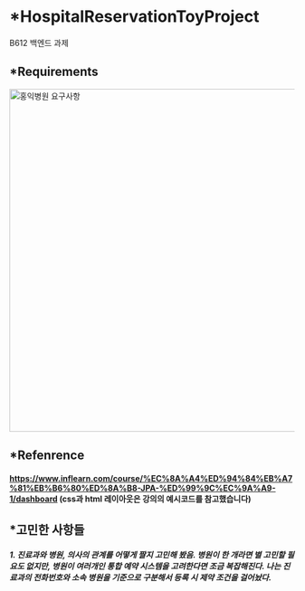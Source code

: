 # *HospitalReservationToyProject
B612 백엔드 과제

## *Requirements
<img width="606" alt="홍익병원 요구사항" src="https://github.com/jun3327/HospitalReservationToyProject/assets/121341289/a9b190f5-1df3-4f78-893b-a559f209a252">

## *Refenrence 
#### https://www.inflearn.com/course/%EC%8A%A4%ED%94%84%EB%A7%81%EB%B6%80%ED%8A%B8-JPA-%ED%99%9C%EC%9A%A9-1/dashboard (css과 html 레이아웃은 강의의 예시코드를 참고했습니다)

## *고민한 사항들
##### 1. 진료과와 병원, 의사의 관계를 어떻게 짤지 고민해 봤음. 병원이 한 개라면 별 고민할 필요도 없지만, 병원이 여러개인 통합 예약 시스템을 고려한다면 조금 복잡해진다. 나는 진료과의 전화번호와 소속 병원을 기준으로 구분해서 등록 시 제약 조건을 걸어놨다. 
